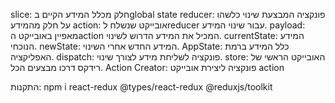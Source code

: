 slice: חלק מכלל המידע הקיים בglobal state
reducer: פונקציה המבצעת שינוי כלשהו על חלק מהמידע
action: אובייקט שנשלח לreducer
עבור שינוי המידע.
payload: מאפיין באובייקט הaction
המכיל את המידע הדרוש לשינוי.
currentState: המידע הנוכחי.
newState: המידע החדש אחרי השינוי.
AppState: כלל המידע ברמת האפליקציה.
dispatch: פונקציה לשליחת מידע לצורך שינוי.
store: האובייקט הראשי של רידקס דרכו מבצעים הכל.
Action Creator: פונקציה ליצירת אובייקט action

התקנות:
npm i react-redux @types/react-redux @reduxjs/toolkit